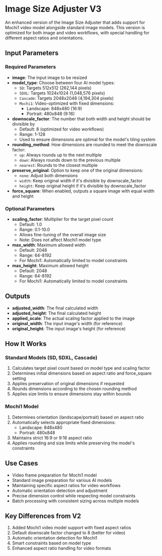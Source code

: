 # Image Size Adjuster V3

An enhanced version of the Image Size Adjuster that adds support for Mochi1 video model alongside standard image models. This version is optimized for both image and video workflows, with special handling for different aspect ratios and orientations.

## Input Parameters

### Required Parameters

- **image**: The input image to be resized
- **model_type**: Choose between four AI model types:
  - `SD`: Targets 512x512 (262,144 pixels)
  - `SDXL`: Targets 1024x1024 (1,048,576 pixels)
  - `Cascade`: Targets 2048x2048 (4,194,304 pixels)
  - `Mochi1`: Video-optimized with fixed dimensions:
    - Landscape: 848x480 (16:9)
    - Portrait: 480x848 (9:16)
- **downscale_factor**: The number that both width and height should be divisible by
  - Default: 8 (optimized for video workflows)
  - Range: 1-128
  - Used to ensure dimensions are optimal for the model's tiling system
- **rounding_method**: How dimensions are rounded to meet the downscale factor:
  - `up`: Always rounds up to the next multiple
  - `down`: Always rounds down to the previous multiple
  - `nearest`: Rounds to the closest multiple
- **preserve_original**: Option to keep one of the original dimensions:
  - `none`: Adjust both dimensions
  - `width`: Keep original width if it's divisible by downscale_factor
  - `height`: Keep original height if it's divisible by downscale_factor
- **force_square**: When enabled, outputs a square image with equal width and height

### Optional Parameters

- **scaling_factor**: Multiplier for the target pixel count
  - Default: 1.0
  - Range: 0.1-10.0
  - Allows fine-tuning of the overall image size
  - Note: Does not affect Mochi1 model type
- **max_width**: Maximum allowed width
  - Default: 2048
  - Range: 64-8192
  - For Mochi1: Automatically limited to model constraints
- **max_height**: Maximum allowed height
  - Default: 2048
  - Range: 64-8192
  - For Mochi1: Automatically limited to model constraints

## Outputs

- **adjusted_width**: The final calculated width
- **adjusted_height**: The final calculated height
- **applied_scale**: The actual scaling factor applied to the image
- **original_width**: The input image's width (for reference)
- **original_height**: The input image's height (for reference)

## How It Works

### Standard Models (SD, SDXL, Cascade)
1. Calculates target pixel count based on model type and scaling factor
2. Determines initial dimensions based on aspect ratio and force_square setting
3. Applies preservation of original dimensions if requested
4. Rounds dimensions according to the chosen rounding method
5. Applies size limits to ensure dimensions stay within bounds

### Mochi1 Model
1. Determines orientation (landscape/portrait) based on aspect ratio
2. Automatically selects appropriate fixed dimensions:
   - Landscape: 848x480
   - Portrait: 480x848
3. Maintains strict 16:9 or 9:16 aspect ratio
4. Applies rounding and size limits while preserving the model's constraints

## Use Cases

- Video frame preparation for Mochi1 model
- Standard image preparation for various AI models
- Maintaining specific aspect ratios for video workflows
- Automatic orientation detection and adjustment
- Precise dimension control while respecting model constraints
- Batch processing with consistent sizing across multiple models

## Key Differences from V2

1. Added Mochi1 video model support with fixed aspect ratios
2. Default downscale factor changed to 8 (better for video)
3. Automatic orientation detection for Mochi1
4. Smart constraints based on model type
5. Enhanced aspect ratio handling for video formats
